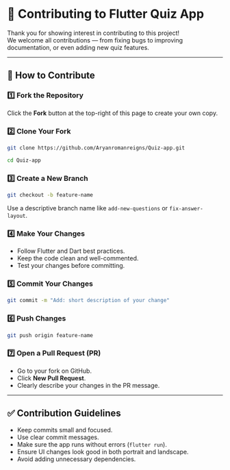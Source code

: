 # 🤝 Contributing to Flutter Quiz App

Thank you for showing interest in contributing to this project!  
We welcome all contributions — from fixing bugs to improving documentation, or even adding new quiz features.

---

## 📌 How to Contribute

### 1️⃣ Fork the Repository
Click the **Fork** button at the top-right of this page to create your own copy.

### 2️⃣ Clone Your Fork
```bash
git clone https://github.com/Aryanromanreigns/Quiz-app.git

cd Quiz-app
```

### 3️⃣ Create a New Branch
```bash
git checkout -b feature-name
```
Use a descriptive branch name like `add-new-questions` or `fix-answer-layout`.

### 4️⃣ Make Your Changes
- Follow Flutter and Dart best practices.
- Keep the code clean and well-commented.
- Test your changes before committing.

### 5️⃣ Commit Your Changes
```bash
git commit -m "Add: short description of your change"
```

### 6️⃣ Push Changes
```bash
git push origin feature-name
```

### 7️⃣ Open a Pull Request (PR)
- Go to your fork on GitHub.
- Click **New Pull Request**.
- Clearly describe your changes in the PR message.

---

## ✅ Contribution Guidelines
- Keep commits small and focused.
- Use clear commit messages.
- Make sure the app runs without errors (`flutter run`).
- Ensure UI changes look good in both portrait and landscape.
- Avoid adding unnecessary dependencies.
